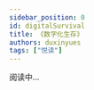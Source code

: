 ```yaml
---
sidebar_position: 0
id: digitalSurvival
title: 《数字化生存》
authors: duxinyues
tags: ["悦读"]
---
```


阅读中...